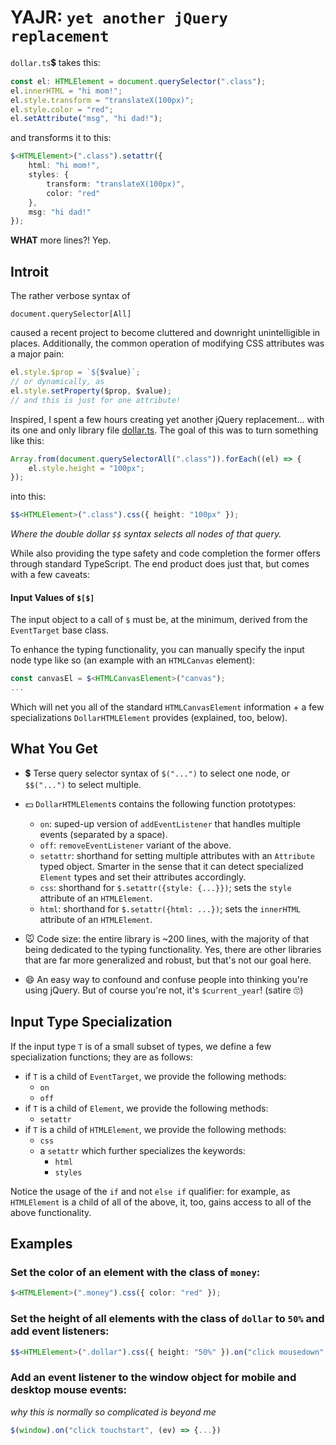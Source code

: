 # YAJR: `yet another jQuery replacement`

`dollar.ts`💲 takes this:

```ts
const el: HTMLElement = document.querySelector(".class");
el.innerHTML = "hi mom!";
el.style.transform = "translateX(100px)";
el.style.color = "red";
el.setAttribute("msg", "hi dad!");
```

and transforms it to this:

```ts
$<HTMLElement>(".class").setattr({
    html: "hi mom!",
    styles: {
        transform: "translateX(100px)",
        color: "red"
    },
    msg: "hi dad!"
});
```

**WHAT** more lines?! Yep.

## Introit

The rather verbose syntax of

    document.querySelector[All]

caused a recent project to become cluttered and downright unintelligible in places. Additionally, the common operation of modifying CSS attributes was a major pain:

```ts
el.style.$prop = `${$value}`;
// or dynamically, as
el.style.setProperty($prop, $value);
// and this is just for one attribute!
```

Inspired, I spent a few hours creating yet another jQuery replacement... with its one and only library file [dollar.ts](src/dollar.ts). The goal of this was to turn something like this:

```ts
Array.from(document.querySelectorAll(".class")).forEach((el) => {
    el.style.height = "100px";
});
```

into this:

```ts
$$<HTMLElement>(".class").css({ height: "100px" });
```

_Where the double dollar `$$` syntax selects all nodes of that query._

While also providing the type safety and code completion the former offers through standard TypeScript. The end product does just that, but comes with a few caveats:

#### Input Values of `$[$]`

The input object to a call of `$` must be, at the minimum, derived from the `EventTarget` base class.

To enhance the typing functionality, you can manually specify the input node type like so (an example with an `HTMLCanvas` element):

```ts
const canvasEl = $<HTMLCanvasElement>("canvas");
...
```

Which will net you all of the standard `HTMLCanvasElement` information + a few specializations `DollarHTMLElement` provides (explained, too, below).

## What You Get

-   💲 Terse query selector syntax of `$("...")` to select one node, or `$$("...")` to select multiple.

-   💵 `DollarHTMLElement`s contains the following function prototypes:

    -   `on`: suped-up version of `addEventListener` that handles multiple events (separated by a space).
    -   `off`: `removeEventListener` variant of the above.
    -   `setattr`: shorthand for setting multiple attributes with an `Attribute` typed object. Smarter in the sense that it can detect specialized `Element` types and set their attributes accordingly.
    -   `css`: shorthand for `$.setattr({style: {...}})`; sets the `style` attribute of an `HTMLElement`.
    -   `html`: shorthand for `$.setattr({html: ...})`; sets the `innerHTML` attribute of an `HTMLElement`.

-   🐭 Code size: the entire library is ~200 lines, with the majority of that being dedicated to the typing functionality. Yes, there are other libraries that are far more generalized and robust, but that's not our goal here.

-   😄 An easy way to confound and confuse people into thinking you're using jQuery. But of course you're not, it's `$current_year`! (satire 🙄)

## Input Type Specialization

If the input type `T` is of a small subset of types, we define a few specialization functions; they are as follows:

-   if `T` is a child of `EventTarget`, we provide the following methods:
    -   `on`
    -   `off`
-   if `T` is a child of `Element`, we provide the following methods:
    -   `setattr`
-   if `T` is a child of `HTMLElement`, we provide the following methods:
    -   `css`
    -   a `setattr` which further specializes the keywords:
        -   `html`
        -   `styles`

Notice the usage of the `if` and not `else if` qualifier: for example, as `HTMLElement` is a child of all of the above, it, too, gains access to all of the above functionality.

## Examples

### Set the color of an element with the class of `money`:

```ts
$<HTMLElement>(".money").css({ color: "red" });
```

### Set the height of all elements with the class of `dollar` to `50%` and add event listeners:

```ts
$$<HTMLElement>(".dollar").css({ height: "50%" }).on("click mousedown", (ev) => {...});
```

### Add an event listener to the window object for mobile and desktop mouse events:

_why this is normally so complicated is beyond me_

```ts
$(window).on("click touchstart", (ev) => {...})
```
